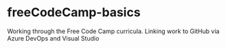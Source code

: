 # freeCodeCamp-basics
Working through the Free Code Camp curricula. Linking work to GitHub via Azure DevOps and Visual Studio
